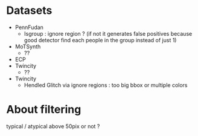 
# Datasets

- PennFudan
  - Isgroup : ignore region ? (if not it generates false positives because good detector find each people in the group instead of just 1)
- MoTSynth
  - ??
- ECP
- Twincity
  - ??
- Twincity
  - Hendled Glitch via ignore regions : too big bbox or multiple colors

# About filtering
typical / atypical above 50pix or not ?